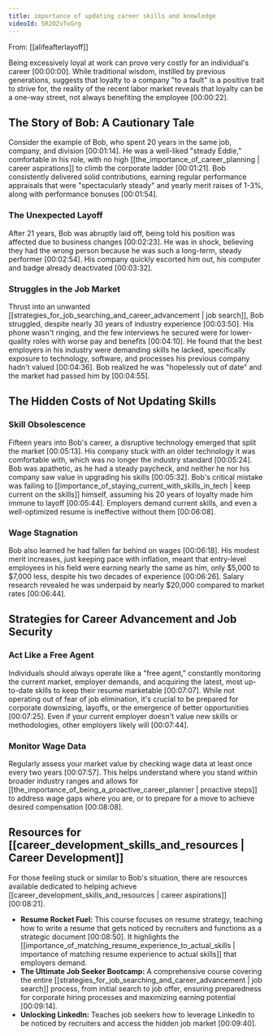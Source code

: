 ```yaml
---
title: importance of updating career skills and knowledge
videoId: 5R2OZvToGrg
---
```


From: [[alifeafterlayoff]] <br/> 

Being excessively loyal at work can prove very costly for an individual's career [00:00:00]. While traditional wisdom, instilled by previous generations, suggests that loyalty to a company "to a fault" is a positive trait to strive for, the reality of the recent labor market reveals that loyalty can be a one-way street, not always benefiting the employee [00:00:22].

## The Story of Bob: A Cautionary Tale
Consider the example of Bob, who spent 20 years in the same job, company, and division [00:01:14]. He was a well-liked "steady Eddie," comfortable in his role, with no high [[the_importance_of_career_planning | career aspirations]] to climb the corporate ladder [00:01:21]. Bob consistently delivered solid contributions, earning regular performance appraisals that were "spectacularly steady" and yearly merit raises of 1-3%, along with performance bonuses [00:01:54].

### The Unexpected Layoff
After 21 years, Bob was abruptly laid off, being told his position was affected due to business changes [00:02:23]. He was in shock, believing they had the wrong person because he was such a long-term, steady performer [00:02:54]. His company quickly escorted him out, his computer and badge already deactivated [00:03:32].

### Struggles in the Job Market
Thrust into an unwanted [[strategies_for_job_searching_and_career_advancement | job search]], Bob struggled, despite nearly 30 years of industry experience [00:03:50]. His phone wasn't ringing, and the few interviews he secured were for lower-quality roles with worse pay and benefits [00:04:10]. He found that the best employers in his industry were demanding skills he lacked, specifically exposure to technology, software, and processes his previous company hadn't valued [00:04:36]. Bob realized he was "hopelessly out of date" and the market had passed him by [00:04:55].

## The Hidden Costs of Not Updating Skills

### Skill Obsolescence
Fifteen years into Bob's career, a disruptive technology emerged that split the market [00:05:13]. His company stuck with an older technology it was comfortable with, which was no longer the industry standard [00:05:24]. Bob was apathetic, as he had a steady paycheck, and neither he nor his company saw value in upgrading his skills [00:05:32]. Bob's critical mistake was failing to [[importance_of_staying_current_with_skills_in_tech | keep current on the skills]] himself, assuming his 20 years of loyalty made him immune to layoff [00:05:44]. Employers demand current skills, and even a well-optimized resume is ineffective without them [00:06:08].

### Wage Stagnation
Bob also learned he had fallen far behind on wages [00:06:18]. His modest merit increases, just keeping pace with inflation, meant that entry-level employees in his field were earning nearly the same as him, only $5,000 to $7,000 less, despite his two decades of experience [00:06:26]. Salary research revealed he was underpaid by nearly $20,000 compared to market rates [00:06:44].

## Strategies for Career Advancement and Job Security

### Act Like a Free Agent
Individuals should always operate like a "free agent," constantly monitoring the current market, employer demands, and acquiring the latest, most up-to-date skills to keep their resume marketable [00:07:07]. While not operating out of fear of job elimination, it's crucial to be prepared for corporate downsizing, layoffs, or the emergence of better opportunities [00:07:25]. Even if your current employer doesn't value new skills or methodologies, other employers likely will [00:07:44].

### Monitor Wage Data
Regularly assess your market value by checking wage data at least once every two years [00:07:57]. This helps understand where you stand within broader industry ranges and allows for [[the_importance_of_being_a_proactive_career_planner | proactive steps]] to address wage gaps where you are, or to prepare for a move to achieve desired compensation [00:08:08].

## Resources for [[career_development_skills_and_resources | Career Development]]

For those feeling stuck or similar to Bob's situation, there are resources available dedicated to helping achieve [[career_development_skills_and_resources | career aspirations]] [00:08:21].

*   **Resume Rocket Fuel:** This course focuses on resume strategy, teaching how to write a resume that gets noticed by recruiters and functions as a strategic document [00:08:50]. It highlights the [[importance_of_matching_resume_experience_to_actual_skills | importance of matching resume experience to actual skills]] that employers demand.
*   **The Ultimate Job Seeker Bootcamp:** A comprehensive course covering the entire [[strategies_for_job_searching_and_career_advancement | job search]] process, from initial search to job offer, ensuring preparedness for corporate hiring processes and maximizing earning potential [00:09:14].
*   **Unlocking LinkedIn:** Teaches job seekers how to leverage LinkedIn to be noticed by recruiters and access the hidden job market [00:09:40].